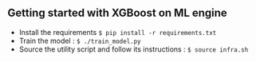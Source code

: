 ## Getting started with XGBoost on ML engine

- Install the requirements `$ pip install -r requirements.txt`
- Train the model : `$ ./train_model.py`
- Source the utility script and follow its instructions : `$ source infra.sh`
